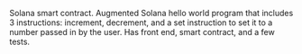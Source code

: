 Solana smart contract. Augmented Solana hello world program that includes 3 instructions: increment, decrement, and a set instruction to set it to a number passed in by the user. Has front end, smart contract, and a few tests.
